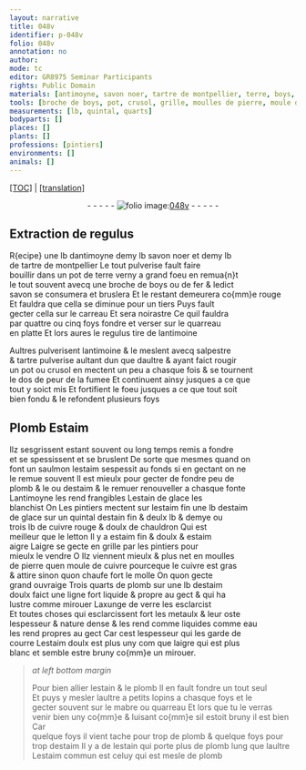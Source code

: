 ```yaml
---
layout: narrative
title: 048v
identifier: p-048v
folio: 048v
annotation: no
author:
mode: tc
editor: GR8975 Seminar Participants
rights: Public Domain
materials: [antimoyne, savon noer, tartre de montpellier, terre, boys, fer, savon, carreau, quarreau, regulus, antimoine, salpestre, tartre, Plomb, Estaim, estaim, plomb, estain de glace, estaim fin, estaim de glace, estain fin, cuivre rouge & doulx de chauldron, letton, estaim fin & doulx, estaim aigre, pierre, cuivre, estaim doulx, axunge de verre, metaulx, eau, aigre, estain, mabre, estaim commun]
tools: [broche de boys, pot, crusol, grille, moulles de pierre, moule de cuivre, molle, mabre, quarreau]
measurements: [lb, quintal, quarts]
bodyparts: []
places: []
plants: []
professions: [pintiers]
environments: []
animals: []
---
```


<p><a href="{{ site.baseurl }}/diplomatic/" target="_blank">[TOC]</a> | <a href="{{ site.baseurl }}/texts/p-048v_tl/">[translation]</a></p><div class="folio" align="center">- - - - - <a href="http://gallica.bnf.fr/ark:/12148/btv1b10500001g/f102.image" target="_blank"><img src="https://cu-mkp.github.io/2017-workshop-edition/assets/photo-icon.png" alt="folio image: " style="display:inline-block; margin-bottom:-3px;"/>048v</a> - - - - - </div>  
  

## Extraction de regulus

 
R{ecipe} une lb d<span class="m">antimoyne</span> demy lb <span class="m">savon noer</span> et demy lb<br/> de <span class="m">tartre de montpellier</span> Le tout pulverise fault faire<br/> bouillir dans un pot de <span class="m">terre</span> verny a grand foeu en remua{n}t<br/> le tout souvent avecq une <span class="tl">broche de <span class="m">boys</span></span> ou de <span class="m">fer</span> & ledict<br/> <span class="m">savon</span> se consumera et bruslera Et le restant demeurera co{mm}e rouge<br/> Et fauldra que cella se diminue pour un tiers Puys fault<br/> gecter cella sur le <span class="m">carreau</span> Et sera noirastre Ce quil fauldra<br/> par quattre ou cinq foys fondre et verser sur le <span class="m">quarreau</span><br/> en platte Et lors aures le <span class="m">regulus</span> tire de l<span class="m">antimoine</span>
 
Aultres pulverisent l<span class="m">antimoine</span> & le meslent avecq <span class="m">salpestre</span><br/> & <span class="m">tartre</span> pulverise aultant dun que daultre & ayant faict rougir<br/> un <span class="tl">pot</span> ou <span class="tl">crusol</span> en mectent un peu a chasque fois & <span class="del">se</span> tournent<br/> le dos de peur de la fumee Et continuent ainsy jusques a ce que<br/> tout y soict mis Et fortifient le foeu jusques a ce que tout soit<br/> bien fondu & le refondent plusieurs foys
 
 
  

## <span class="m">Plomb</span> <span class="m">Estaim</span>

 
Ilz sesgrissent estant souvent ou long temps remis a fondre<br/> et se spessissent et se bruslent De sorte que mesmes quand on<br/> font un saulmon l<span class="m">estaim</span> sespessit au fonds si en gectant on ne<br/> le remue souvent Il est mieulx pour gecter de fondre peu de<br/> <span class="m">plomb</span> <span class="del">& le</span> ou d<span class="m">estaim</span> & le <span class="del">remuer</span> renouveller a chasque fonte<br/> L<span class="m">antimoyne</span> les rend frangibles L<span class="m">estain de glace</span> les<br/> blanchist <span class="del">On</span> Les <span class="pro">pintiers</span> mectent <span class="del">sur l<span class="m">estaim fin</span></span> une <span class="ms">lb</span> d<span class="m">estaim<br/> de glace</span> sur un <span class="ms">quintal</span> d<span class="m">estain fin</span> & deulx <span class="ms">lb</span> & demye ou<br/> trois <span class="ms">lb</span> de <span class="m">cuivre rouge & doulx de chauldron</span> Qui est<br/> meilleur que le <span class="m">letton</span> Il y a <span class="m">estaim fin & doulx</span> & <span class="m">estaim<br/> aigre</span> Laigre se gecte en <span class="tl">grille</span> par les <span class="pro">pintiers</span> pour<br/> mieulx le vendre <span class="del">O</span> Ilz viennent mieulx & plus net en <span class="tl">moulles<br/> de <span class="m">pierre</span></span> quen <span class="tl">moule de <span class="m">cuivre</span></span> pourceque le <span class="m">cuivre</span> est gras<br/> & attire sinon quon chaufe fort le <span class="tl">molle</span> On quon gecte<br/> grand ouvraige Trois <span class="ms">quarts</span> de <span class="m">plomb</span> sur une <span class="ms">lb</span> d<span class="m">estaim<br/> doulx</span> faict une ligne fort liquide & propre au gect & qui ha<br/> lustre comme mirouer L<span class="m">axunge de verre</span> les esclarcist<br/> Et toutes choses qui esclarcissent fort les <span class="m">metaulx</span> & leur oste<br/> lespesseur & nature dense & les rend <span class="del">comme</span> liquides comme <span class="m">eau</span><br/> les rend propres au gect Car cest lespesseur qui les garde de<br/> courre L<span class="m">estaim doulx</span> est plus uny <span class="del">com</span> que l<span class="m">aigre</span> qui est plus<br/> blanc et semble estre bruny co{mm}e un mirouer.
 
> *at left bottom margin*
> 
> 
>   Pour bien allier l<span class="m">estain</span> & le <span class="m">plomb</span> Il en fault fondre un tout seul<br/> Et puys y mesler laultre a petits lopins a chasque foys et le<br/> gecter souvent sur le <span class="tl"><span class="m">mabre</span></span> ou <span class="tl"><span class="m">quarreau</span></span> Et lors que tu le verras<br/> venir bien uny <span class="del">co{mm}e</span> & luisant co{mm}e sil estoit bruny il est bien Car<br/> quelque foys il vient tache pour trop de <span class="m">plomb</span> & quelque foys pour<br/> trop d<span class="m">estaim</span> Il y a de l<span class="m">estain</span> qui porte plus de <span class="m">plomb</span> lung que laultre<br/> L<span class="m">estaim commun</span> est celuy qui est mesle de <span class="m">plomb</span>
 
